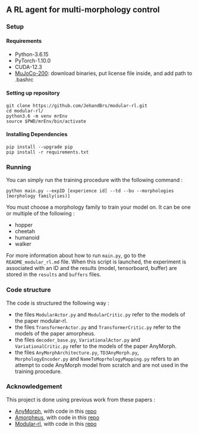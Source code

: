 ## A RL agent for multi-morphology control

### Setup

#### Requirements
- Python-3.6.15 
- PyTorch-1.10.0
- CUDA-12.3  
- [MuJoCo-200](https://www.roboti.us/index.html): download binaries, put license file inside, and add path to .bashrc

#### Setting up repository
  ```Shell
  git clone https://github.com/JehandBrs/modular-rl.git
  cd modular-rl/
  python3.6 -m venv mrEnv
  source $PWD/mrEnv/bin/activate
  ```

#### Installing Dependencies
  ```Shell
  pip install --upgrade pip
  pip install -r requirements.txt
  ```

### Running 

You can simply run the training procedure with the following command :

```
python main.py --expID [experience id] --td --bu --morphologies [morphology family(ies)]
```

You must choose a morphology family to train your model on. It can be one or multiple of the following :
- hopper
- cheetah
- humanoid
- walker

For more information about how to run `main.py`, go to the `README_modular_rl.md` file.
When this script is launched, the experiment is associated with an ID and the results (model, tensorboard, buffer) are stored in the `results` and `buffers` files.

### Code structure

The code is structured the following way :

- the files `ModularActor.py` and `ModularCritic.py` refer to the models of the paper modular-rl.
- the files `TransformerActor.py` and `TransformerCritic.py` refer to the models of the paper amorpheus.
- the files `decoder_base.py`, `VariationalActor.py` and `VariationalCritic.py` refer to the models of the paper AnyMorph.
- the files `AnyMorphArchitecture.py`, `TD3AnyMorph.py`, `MorphologyEncoder.py` and `NameToMoprhologyMapping.py` refers to an attempt to code AnyMorph model from scratch and are not used in the training procedure.

### Acknowledgement

This project is done using previous work from these papers :
- [AnyMorph](https://arxiv.org/abs/2206.12279), with code in this [repo](https://github.com/montrealrobotics/AnyMorph)
- [Amorpheus](https://arxiv.org/abs/2010.01856), with code in this [repo](https://github.com/yobibyte/amorpheus)
- [Modular-rl](https://arxiv.org/abs/2007.04976), with code in this [repo](https://github.com/huangwl18/modular-rl)
